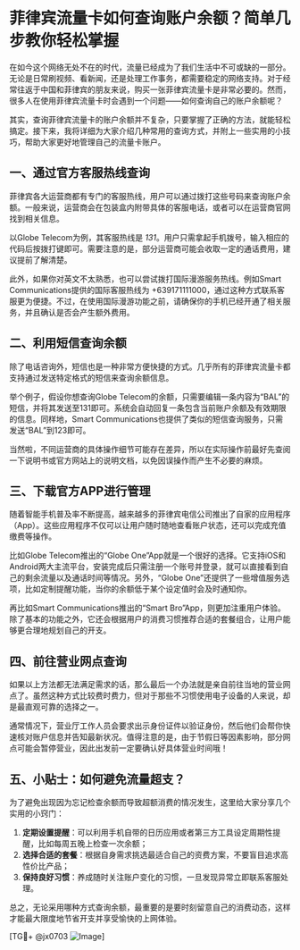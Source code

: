 # 菲律宾流量卡如何查询账户余额？简单几步教你轻松掌握

在如今这个网络无处不在的时代，流量已经成为了我们生活中不可或缺的一部分。无论是日常刷视频、看新闻，还是处理工作事务，都需要稳定的网络支持。对于经常往返于中国和菲律宾的朋友来说，购买一张菲律宾流量卡是非常必要的。然而，很多人在使用菲律宾流量卡时会遇到一个问题——如何查询自己的账户余额呢？

其实，查询菲律宾流量卡的账户余额并不复杂，只要掌握了正确的方法，就能轻松搞定。接下来，我将详细为大家介绍几种常用的查询方式，并附上一些实用的小技巧，帮助大家更好地管理自己的流量卡账户。

## 一、通过官方客服热线查询

菲律宾各大运营商都有专门的客服热线，用户可以通过拨打这些号码来查询账户余额。一般来说，运营商会在包装盒内附带具体的客服电话，或者可以在运营商官网找到相关信息。

以Globe Telecom为例，其客服热线是 *131*。用户只需拿起手机拨号，输入相应的代码后按拨打键即可。需要注意的是，部分运营商可能会收取一定的通话费用，建议提前了解清楚。

此外，如果你对英文不太熟悉，也可以尝试拨打国际漫游服务热线。例如Smart Communications提供的国际客服热线为 +639171111000，通过这种方式联系客服更为便捷。不过，在使用国际漫游功能之前，请确保你的手机已经开通了相关服务，并且确认是否会产生额外费用。

## 二、利用短信查询余额

除了电话咨询外，短信也是一种非常方便快捷的方式。几乎所有的菲律宾流量卡都支持通过发送特定格式的短信来查询余额信息。

举个例子，假设你想查询Globe Telecom的余额，只需要编辑一条内容为“BAL”的短信，并将其发送至131即可。系统会自动回复一条包含当前账户余额及有效期限的信息。同样地，Smart Communications也提供了类似的短信查询服务，只需发送“BAL”到123即可。

当然啦，不同运营商的具体操作细节可能存在差异，所以在实际操作前最好先查阅一下说明书或官方网站上的说明文档，以免因误操作而产生不必要的麻烦。

## 三、下载官方APP进行管理

随着智能手机普及率不断提高，越来越多的菲律宾电信公司推出了自家的应用程序（App）。这些应用程序不仅可以让用户随时随地查看账户状态，还可以完成充值缴费等操作。

比如Globe Telecom推出的“Globe One”App就是一个很好的选择。它支持iOS和Android两大主流平台，安装完成后只需注册一个账号并登录，就可以直接看到自己的剩余流量以及通话时间等情况。另外，“Globe One”还提供了一些增值服务选项，比如定制提醒功能，当你的余额低于某个设定值时会及时通知你。

再比如Smart Communications推出的“Smart Bro”App，则更加注重用户体验。除了基本的功能之外，它还会根据用户的消费习惯推荐合适的套餐组合，让用户能够更合理地规划自己的开支。

## 四、前往营业网点查询

如果以上方法都无法满足需求的话，那么最后一个办法就是亲自前往当地的营业网点了。虽然这种方式比较费时费力，但对于那些不习惯使用电子设备的人来说，却是最直观可靠的选择之一。

通常情况下，营业厅工作人员会要求出示身份证件以验证身份，然后他们会帮你快速核对账户信息并告知最新状况。值得注意的是，由于节假日等因素影响，部分网点可能会暂停营业，因此出发前一定要确认好具体营业时间哦！

## 五、小贴士：如何避免流量超支？

为了避免出现因为忘记检查余额而导致超额消费的情况发生，这里给大家分享几个实用的小窍门：

1. **定期设置提醒**：可以利用手机自带的日历应用或者第三方工具设定周期性提醒，比如每周五晚上检查一次余额；
2. **选择合适的套餐**：根据自身需求挑选最适合自己的资费方案，不要盲目追求高性价比产品；
3. **保持良好习惯**：养成随时关注账户变化的习惯，一旦发现异常立即联系客服处理。

总之，无论采用哪种方式查询余额，最重要的是要时刻留意自己的消费动态，这样才能最大限度地节省开支并享受愉快的上网体验。

[TG💪+ @jx0703 ![Image](https://github.com/user-attachments/assets/dbca1d08-cadb-493c-b0ec-ad6f7a83f270)]
